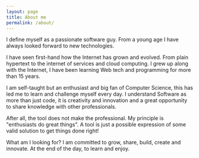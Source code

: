 ```yaml
---
layout: page
title: About me
permalink: /about/
---
```


I define myself as a passionate software guy. From a young age I have always looked forward to new technologies.

I have seen first-hand how the Internet has grown and evolved. From plain hypertext to the internet of services and cloud computing. I grew up along with the Internet, I have been learning Web tech and programming for more than 15 years.

I am self-taught but an enthusiast and big fan of Computer Science, this has led me to learn and challenge myself every day. I understand Software as more than just code, it is creativity and innovation and a great opportunity to share knowledge with other professionals.

After all, the tool does not make the professional. My principle is "enthusiasts do great things". A tool is just a possible expression of some valid solution to get things done right!

What am I looking for? I am committed to grow, share, build, create and innovate. At the end of the day, to learn and enjoy.